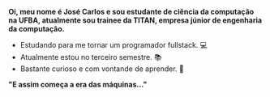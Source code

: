 <strong>Oi, meu nome é José Carlos e sou estudante de ciência da computação na UFBA, atualmente sou trainee da TITAN, empresa júnior de engenharia da computação.</strong>

<ul>
  <li>Estudando para me tornar um programador fullstack. 💻 </li>
  <li>Atualmente estou no terceiro semestre. 📚 </li>
  <li>Bastante curioso e com vontande de aprender. 🧐 </li>
</ul>

<strong>"E assim começa a era das máquinas..."</strong>
